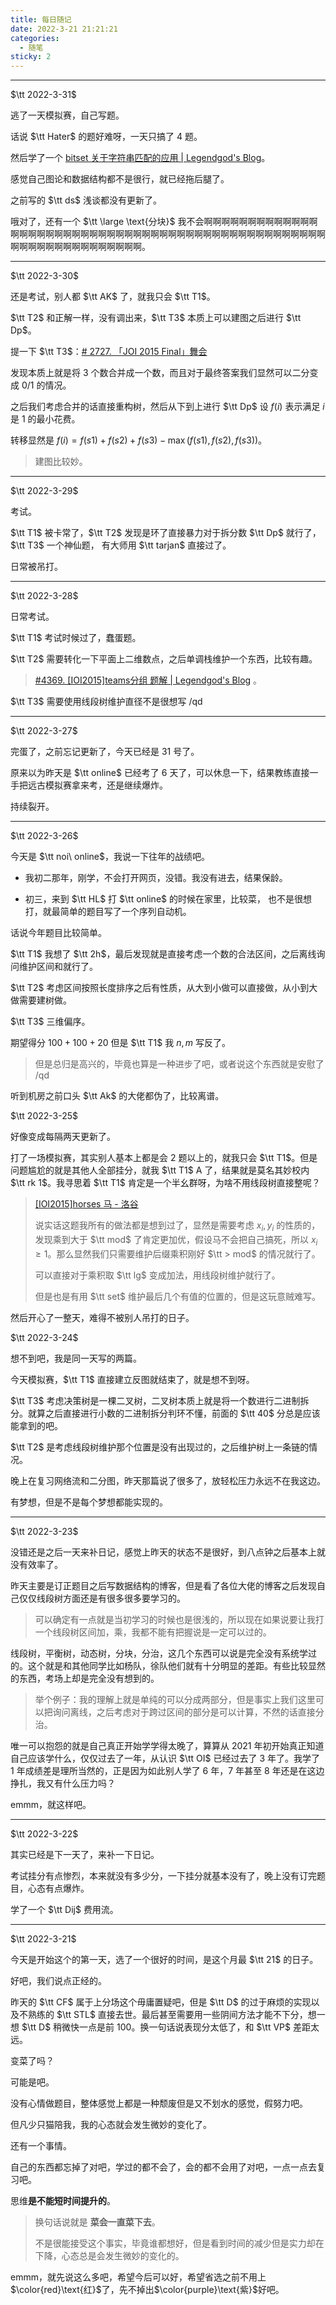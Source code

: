 ```yaml
---
title: 每日随记
date: 2022-3-21 21:21:21
categories:
  - 随笔
sticky: 2
---
```


---

$\tt 2022-3-31$

逃了一天模拟赛，自己写题。

话说 $\tt Hater$ 的题好难呀，一天只搞了 $4$ 题。

然后学了一个 [bitset 关于字符串匹配的应用 | Legendgod's Blog](https://legendgod.ml/2022/03/31/bitset-apply1/)。

感觉自己图论和数据结构都不是很行，就已经拖后腿了。

之前写的 $\tt ds$ 浅谈都没有更新了。

哦对了，还有一个 $\tt \large \text{分块}$ 我不会啊啊啊啊啊啊啊啊啊啊啊啊啊啊啊啊啊啊啊啊啊啊啊啊啊啊啊啊啊啊啊啊啊啊啊啊啊啊啊啊啊啊啊啊啊啊啊啊啊啊啊啊啊啊啊啊啊啊啊啊啊啊啊啊。

---

$\tt 2022-3-30$

还是考试，别人都 $\tt AK$ 了，就我只会 $\tt T1$。

$\tt T2$ 和正解一样，没有调出来，$\tt T3$ 本质上可以建图之后进行 $\tt Dp$。

提一下 $\tt T3$：[# 2727. 「JOI 2015 Final」舞会](https://loj.ac/p/2727)

发现本质上就是将 $3$ 个数合并成一个数，而且对于最终答案我们显然可以二分变成 $0/1$ 的情况。

之后我们考虑合并的话直接重构树，然后从下到上进行 $\tt Dp$ 设 $f(i)$ 表示满足 $i$ 是 $1$ 的最小花费。

转移显然是 $f(i) = f(s1) + f(s2) + f(s3) - \max(f(s1), f(s2), f(s3))$。

> 建图比较妙。

---

$\tt 2022-3-29$

考试。

$\tt T1$ 被卡常了，$\tt T2$ 发现是环了直接暴力对于拆分数 $\tt Dp$ 就行了，$\tt T3$ 一个神仙题， 有大师用 $\tt tarjan$ 直接过了。

日常被吊打。

---

$\tt 2022-3-28$

日常考试。

$\tt T1$ 考试时候过了，蠢蛋题。

$\tt T2$ 需要转化一下平面上二维数点，之后单调栈维护一个东西，比较有趣。

> [#4369. [IOI2015]teams分组 题解 | Legendgod's Blog](https://legendgod.ml/2022/03/28/bzoj4369/) 。

$\tt T3$ 需要使用线段树维护直径不是很想写 /qd

---

$\tt 2022-3-27$

完蛋了，之前忘记更新了，今天已经是 $31$ 号了。

原来以为昨天是 $\tt online$ 已经考了 $6$ 天了，可以休息一下，结果教练直接一手把远古模拟赛拿来考，还是继续爆炸。

持续裂开。

---

$\tt 2022-3-26$

今天是 $\tt noi\ online$，我说一下往年的战绩吧。

- 我初二那年，刚学，不会打开网页，没错。我没有进去，结果保龄。

- 初三，来到 $\tt HL$ 打 $\tt online$ 的时候在家里，比较菜， 也不是很想打，就最简单的题目写了一个序列自动机。

话说今年题目比较简单。

$\tt T1$ 我想了 $\tt 2h$，最后发现就是直接考虑一个数的合法区间，之后离线询问维护区间和就行了。

$\tt T2$ 考虑区间按照长度排序之后有性质，从大到小做可以直接做，从小到大做需要建树做。

$\tt T3$ 三维偏序。

期望得分 $100 + 100 + 20$ 但是 $\tt T1$ 我 $n, m$ 写反了。

> 但是总归是高兴的，毕竟也算是一种进步了吧，或者说这个东西就是安慰了 /qd

听到机房之前口头 $\tt Ak$ 的大佬都伪了，比较离谱。

$\tt 2022-3-25$

好像变成每隔两天更新了。

打了一场模拟赛，其实别人基本上都是会 $2$ 题以上的，就我只会 $\tt T1$。但是问题尴尬的就是其他人全部挂分，就我 $\tt T1$ A 了，结果就是莫名其妙校内 $\tt rk 1$。我寻思着 $\tt T1$ 肯定是一个半幺群呀，为啥不用线段树直接整呢？

> [[IOI2015]horses 马 - 洛谷](https://www.luogu.com.cn/problem/P5874)
> 
> 说实话这题我所有的做法都是想到过了，显然是需要考虑 $x_i, y_i$ 的性质的，发现乘到大于 $\tt mod$ 了肯定更加优，假设马不会把自己搞死，所以 $x_i \ge 1$。那么显然我们只需要维护后缀乘积刚好 $\tt > mod$ 的情况就行了。
> 
> 可以直接对于乘积取 $\tt lg$ 变成加法，用线段树维护就行了。
> 
> 但是也是有用 $\tt set$ 维护最后几个有值的位置的，但是这玩意贼难写。

然后开心了一整天，难得不被别人吊打的日子。

$\tt 2022-3-24$

想不到吧，我是同一天写的两篇。

今天模拟赛，$\tt T1$ 直接建立反图就结束了，就是想不到呀。

$\tt T3$ 考虑决策树是一棵二叉树，二叉树本质上就是将一个数进行二进制拆分。就算之后直接进行小数的二进制拆分判环不懂，前面的 $\tt 40$ 分总是应该能拿到的吧。

$\tt T2$ 是考虑线段树维护那个位置是没有出现过的，之后维护树上一条链的情况。

晚上在复习网络流和二分图，昨天那篇说了很多了，放轻松压力永远不在我这边。

有梦想，但是不是每个梦想都能实现的。

---

$\tt 2022-3-23$

没错还是之后一天来补日记，感觉上昨天的状态不是很好，到八点钟之后基本上就没有效率了。

昨天主要是订正题目之后写数据结构的博客，但是看了各位大佬的博客之后发现自己仅仅线段树方面还是有很多很多要学习的。

> 可以确定有一点就是当初学习的时候也是很浅的，所以现在如果说要让我打一个线段树区间加，乘，我都不能有把握说是一定可以过的。

线段树，平衡树，动态树，分块，分治，这几个东西可以说是完全没有系统学过的。这个就是和其他同学比如杨队，徐队他们就有十分明显的差距。有些比较显然的东西，考场上却是完全没有想到的。

> 举个例子：我的理解上就是单纯的可以分成两部分，但是事实上我们这里可以把询问离线，之后考虑对于跨过区间的部分是可以计算，不然的话直接分治。

唯一可以抱怨的就是自己真正开始学学得太晚了，算算从 $2021$ 年初开始真正知道自己应该学什么，仅仅过去了一年，从认识 $\tt OI$ 已经过去了 $3$ 年了。我学了 $1$ 年成绩差是理所当然的，正是因为如此别人学了 $6$ 年，$7$ 年甚至 $8$ 年还是在这边挣扎，我又有什么压力吗？

emmm，就这样吧。

---

$\tt 2022-3-22$

其实已经是下一天了，来补一下日记。

考试挂分有点惨烈，本来就没有多少分，一下挂分就基本没有了，晚上没有订完题目，心态有点爆炸。

学了一个 $\tt Dij$ 费用流。

---

$\tt 2022-3-21$ 

今天是开始这个的第一天，选了一个很好的时间，是这个月最 $\tt 21$ 的日子。

好吧，我们说点正经的。

昨天的 $\tt CF$ 属于上分场这个毋庸置疑吧，但是 $\tt D$ 的过于麻烦的实现以及不熟练的 $\tt STL$ 直接去世。最后甚至需要用一些阴间方法才能不下分，想一想 $\tt D$ 稍微快一点是前 $100$。换一句话说表现分太低了，和 $\tt VP$ 差距太远。

变菜了吗？

可能是吧。

没有心情做题目，整体感觉上都是一种颓废但是又不划水的感觉，假努力吧。

但凡少只猫陪我，我的心态就会发生微妙的变化了。

还有一个事情。

自己的东西都忘掉了对吧，学过的都不会了，会的都不会用了对吧，一点一点去复习吧。

思维**是不能短时间提升的**。

> 换句话说就是 **菜会一直菜下去**。
> 
> 不是很能接受这个事实，毕竟谁都想好，但是看到时间的减少但是实力却在下降，心态总是会发生微妙的变化的。

emmm，就先说这么多吧，希望今后可以好，希望省选之前不用上$\color{red}\text{红}$了，先不掉出$\color{purple}\text{紫}$好吧。
